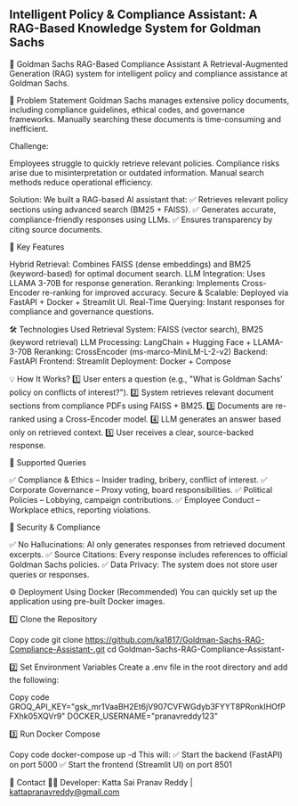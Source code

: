 ## Intelligent Policy & Compliance Assistant: A RAG-Based Knowledge System for Goldman Sachs 

📜 Goldman Sachs RAG-Based Compliance Assistant
A Retrieval-Augmented Generation (RAG) system for intelligent policy and compliance assistance at Goldman Sachs.

🔹 Problem Statement
Goldman Sachs manages extensive policy documents, including compliance guidelines, ethical codes, and governance frameworks. Manually searching these documents is time-consuming and inefficient.

Challenge:

Employees struggle to quickly retrieve relevant policies.
Compliance risks arise due to misinterpretation or outdated information.
Manual search methods reduce operational efficiency.

Solution:
We built a RAG-based AI assistant that:
✅ Retrieves relevant policy sections using advanced search (BM25 + FAISS).
✅ Generates accurate, compliance-friendly responses using LLMs.
✅ Ensures transparency by citing source documents.

🚀 Key Features

Hybrid Retrieval: Combines FAISS (dense embeddings) and BM25 (keyword-based) for optimal document search.
LLM Integration: Uses LLAMA 3-70B for response generation.
Reranking: Implements Cross-Encoder re-ranking for improved accuracy.
Secure & Scalable: Deployed via FastAPI + Docker + Streamlit UI.
Real-Time Querying: Instant responses for compliance and governance questions.



🛠️ Technologies Used
Retrieval System: FAISS (vector search), BM25 (keyword retrieval)
LLM Processing: LangChain + Hugging Face + LLAMA-3-70B
Reranking: CrossEncoder (ms-marco-MiniLM-L-2-v2)
Backend: FastAPI
Frontend: Streamlit
Deployment: Docker + Compose


💡 How It Works?
1️⃣ User enters a question (e.g., "What is Goldman Sachs’ policy on conflicts of interest?").
2️⃣ System retrieves relevant document sections from compliance PDFs using FAISS + BM25.
3️⃣ Documents are re-ranked using a Cross-Encoder model.
4️⃣ LLM generates an answer based only on retrieved context.
5️⃣ User receives a clear, source-backed response.

📖 Supported Queries

✅ Compliance & Ethics – Insider trading, bribery, conflict of interest.
✅ Corporate Governance – Proxy voting, board responsibilities.
✅ Political Policies – Lobbying, campaign contributions.
✅ Employee Conduct – Workplace ethics, reporting violations.


🔐 Security & Compliance

✅ No Hallucinations: AI only generates responses from retrieved document excerpts.
✅ Source Citations: Every response includes references to official Goldman Sachs policies.
✅ Data Privacy: The system does not store user queries or responses.



⚙️ Deployment Using Docker (Recommended)
You can quickly set up the application using pre-built Docker images.

1️⃣ Clone the Repository

Copy code
git clone https://github.com/ka1817/Goldman-Sachs-RAG-Compliance-Assistant-.git
cd Goldman-Sachs-RAG-Compliance-Assistant-

2️⃣ Set Environment Variables
Create a .env file in the root directory and add the following:

Copy code
GROQ_API_KEY="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"
DOCKER_USERNAME="pranavreddy123"

3️⃣ Run Docker Compose

Copy code
docker-compose up -d
This will:
✅ Start the backend (FastAPI) on port 5000
✅ Start the frontend (Streamlit UI) on port 8501


📩 Contact 
👨‍💻 Developer: Katta Sai Pranav Reddy | kattapranavreddy@gmail.com